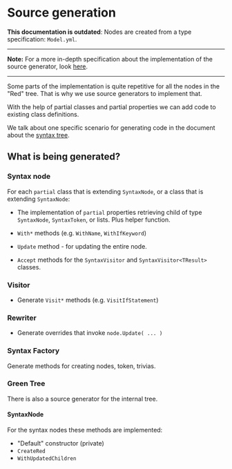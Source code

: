 # Source generation

**This documentation is outdated**: Nodes are created from a type specification: `Model.yml`.

---

**Note:** For a more in-depth specification about the implementation of the source generator, look [here](/docs/compiler/architecture/generator-specification.md).

---

Some parts of the implementation is quite repetitive for all the nodes in the "Red" tree. That is why we use source generators to implement that. 

With the help of partial classes and partial properties we can add code to existing class definitions.

We talk about one specific scenario for generating code in the document about the [syntax tree](syntax-tree.md).

## What is being generated?

### Syntax node

For each `partial` class that is extending `SyntaxNode`, or a class that is extending `SyntaxNode`:

* The implementation of `partial` properties retrieving child of type `SyntaxNode`, `SyntaxToken`, or lists. Plus helper function.

* `With*` methods (e.g. `WithName`, `WithIfKeyword`)

* `Update` method - for updating the entire node.

* `Accept` methods for the `SyntaxVisitor` and `SyntaxVisitor<TResult>` classes.


### Visitor

* Generate `Visit*` methods (e.g. `VisitIfStatement`)


### Rewriter

* Generate overrides that invoke `node.Update( ... )`


### Syntax Factory

Generate methods for creating nodes, token, trivias.

### Green Tree

There is also a source generator for the internal tree.

#### SyntaxNode

For the syntax nodes these methods are implemented:

* "Default" constructor (private)
* `CreateRed`
* `WithUpdatedChildren`